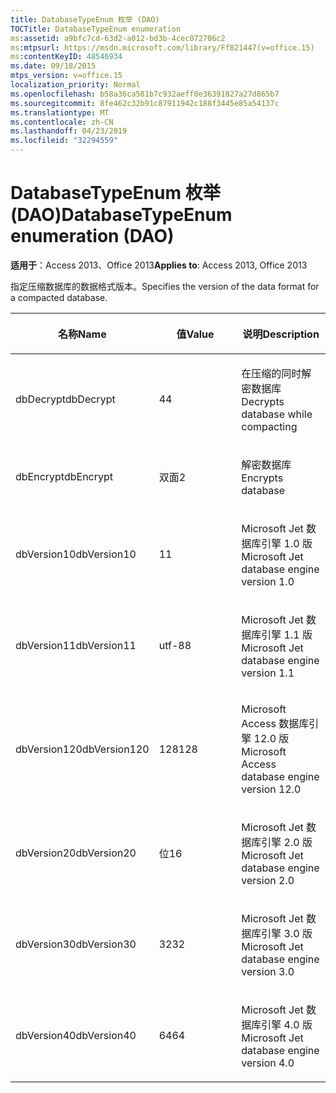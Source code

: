```yaml
---
title: DatabaseTypeEnum 枚举 (DAO)
TOCTitle: DatabaseTypeEnum enumeration
ms:assetid: a9bfc7cd-63d2-a012-bd3b-4cec072706c2
ms:mtpsurl: https://msdn.microsoft.com/library/Ff821447(v=office.15)
ms:contentKeyID: 48546934
ms.date: 09/18/2015
mtps_version: v=office.15
localization_priority: Normal
ms.openlocfilehash: b58a36ca581b7c932aeff0e36391827a27d865b7
ms.sourcegitcommit: 8fe462c32b91c87911942c188f3445e85a54137c
ms.translationtype: MT
ms.contentlocale: zh-CN
ms.lasthandoff: 04/23/2019
ms.locfileid: "32294559"
---
```

# <a name="databasetypeenum-enumeration-dao"></a><span data-ttu-id="d5288-102">DatabaseTypeEnum 枚举 (DAO)</span><span class="sxs-lookup"><span data-stu-id="d5288-102">DatabaseTypeEnum enumeration (DAO)</span></span>


<span data-ttu-id="d5288-103">**适用于**：Access 2013、Office 2013</span><span class="sxs-lookup"><span data-stu-id="d5288-103">**Applies to**: Access 2013, Office 2013</span></span>

<span data-ttu-id="d5288-104">指定压缩数据库的数据格式版本。</span><span class="sxs-lookup"><span data-stu-id="d5288-104">Specifies the version of the data format for a compacted database.</span></span>

<table>
<colgroup>
<col style="width: 33%" />
<col style="width: 33%" />
<col style="width: 33%" />
</colgroup>
<thead>
<tr class="header">
<th><p><span data-ttu-id="d5288-105">名称</span><span class="sxs-lookup"><span data-stu-id="d5288-105">Name</span></span></p></th>
<th><p><span data-ttu-id="d5288-106">值</span><span class="sxs-lookup"><span data-stu-id="d5288-106">Value</span></span></p></th>
<th><p><span data-ttu-id="d5288-107">说明</span><span class="sxs-lookup"><span data-stu-id="d5288-107">Description</span></span></p></th>
</tr>
</thead>
<tbody>
<tr class="odd">
<td><p><span data-ttu-id="d5288-108">dbDecrypt</span><span class="sxs-lookup"><span data-stu-id="d5288-108">dbDecrypt</span></span></p></td>
<td><p><span data-ttu-id="d5288-109">4</span><span class="sxs-lookup"><span data-stu-id="d5288-109">4</span></span></p></td>
<td><p><span data-ttu-id="d5288-110">在压缩的同时解密数据库</span><span class="sxs-lookup"><span data-stu-id="d5288-110">Decrypts database while compacting</span></span></p></td>
</tr>
<tr class="even">
<td><p><span data-ttu-id="d5288-111">dbEncrypt</span><span class="sxs-lookup"><span data-stu-id="d5288-111">dbEncrypt</span></span></p></td>
<td><p><span data-ttu-id="d5288-112">双面</span><span class="sxs-lookup"><span data-stu-id="d5288-112">2</span></span></p></td>
<td><p><span data-ttu-id="d5288-113">解密数据库</span><span class="sxs-lookup"><span data-stu-id="d5288-113">Encrypts database</span></span></p></td>
</tr>
<tr class="odd">
<td><p><span data-ttu-id="d5288-114">dbVersion10</span><span class="sxs-lookup"><span data-stu-id="d5288-114">dbVersion10</span></span></p></td>
<td><p><span data-ttu-id="d5288-115">1</span><span class="sxs-lookup"><span data-stu-id="d5288-115">1</span></span></p></td>
<td><p><span data-ttu-id="d5288-116">Microsoft Jet 数据库引擎 1.0 版</span><span class="sxs-lookup"><span data-stu-id="d5288-116">Microsoft Jet database engine version 1.0</span></span></p></td>
</tr>
<tr class="even">
<td><p><span data-ttu-id="d5288-117">dbVersion11</span><span class="sxs-lookup"><span data-stu-id="d5288-117">dbVersion11</span></span></p></td>
<td><p><span data-ttu-id="d5288-118">utf-8</span><span class="sxs-lookup"><span data-stu-id="d5288-118">8</span></span></p></td>
<td><p><span data-ttu-id="d5288-119">Microsoft Jet 数据库引擎 1.1 版</span><span class="sxs-lookup"><span data-stu-id="d5288-119">Microsoft Jet database engine version 1.1</span></span></p></td>
</tr>
<tr class="odd">
<td><p><span data-ttu-id="d5288-120">dbVersion120</span><span class="sxs-lookup"><span data-stu-id="d5288-120">dbVersion120</span></span></p></td>
<td><p><span data-ttu-id="d5288-121">128</span><span class="sxs-lookup"><span data-stu-id="d5288-121">128</span></span></p></td>
<td><p><span data-ttu-id="d5288-122">Microsoft Access 数据库引擎 12.0 版</span><span class="sxs-lookup"><span data-stu-id="d5288-122">Microsoft Access database engine version 12.0</span></span></p></td>
</tr>
<tr class="even">
<td><p><span data-ttu-id="d5288-123">dbVersion20</span><span class="sxs-lookup"><span data-stu-id="d5288-123">dbVersion20</span></span></p></td>
<td><p><span data-ttu-id="d5288-124">位</span><span class="sxs-lookup"><span data-stu-id="d5288-124">16</span></span></p></td>
<td><p><span data-ttu-id="d5288-125">Microsoft Jet 数据库引擎 2.0 版</span><span class="sxs-lookup"><span data-stu-id="d5288-125">Microsoft Jet database engine version 2.0</span></span></p></td>
</tr>
<tr class="odd">
<td><p><span data-ttu-id="d5288-126">dbVersion30</span><span class="sxs-lookup"><span data-stu-id="d5288-126">dbVersion30</span></span></p></td>
<td><p><span data-ttu-id="d5288-127">32</span><span class="sxs-lookup"><span data-stu-id="d5288-127">32</span></span></p></td>
<td><p><span data-ttu-id="d5288-128">Microsoft Jet 数据库引擎 3.0 版</span><span class="sxs-lookup"><span data-stu-id="d5288-128">Microsoft Jet database engine version 3.0</span></span></p></td>
</tr>
<tr class="even">
<td><p><span data-ttu-id="d5288-129">dbVersion40</span><span class="sxs-lookup"><span data-stu-id="d5288-129">dbVersion40</span></span></p></td>
<td><p><span data-ttu-id="d5288-130">64</span><span class="sxs-lookup"><span data-stu-id="d5288-130">64</span></span></p></td>
<td><p><span data-ttu-id="d5288-131">Microsoft Jet 数据库引擎 4.0 版</span><span class="sxs-lookup"><span data-stu-id="d5288-131">Microsoft Jet database engine version 4.0</span></span></p></td>
</tr>
</tbody>
</table>

